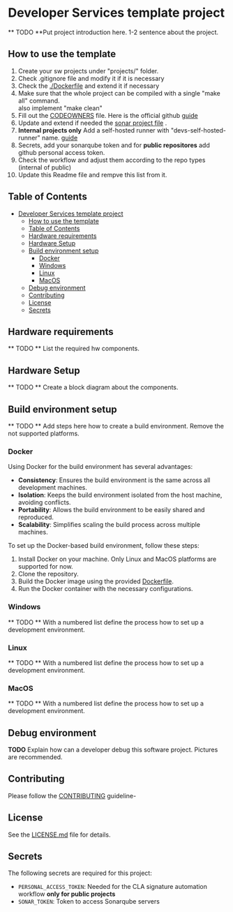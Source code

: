 # Developer Services template project
** TODO **Put project introduction here. 1-2 sentence about the project.
## How to use the template
1. Create your sw projects under "projects/" folder.
2. Check .gitignore file and modify it if it is necessary
3. Check the [./Dockerfile](./Dockerfile) and extend it if necessary
4. Make sure that the whole project can be compiled with a single "make all" command.  
   also implement "make clean"
5. Fill out the [CODEOWNERS](./.github/CODEOWNERS) file. Here is the official github [guide](https://docs.github.com/en/repositories/managing-your-repositorys-settings-and-features/customizing-your-repository/about-code-owners)
6. Update and extend if needed the [sonar project file](./.github/sonar-project.properties) .
7. **Internal projects only** Add a self-hosted runner with "devs-self-hosted-runner" name. [guide](https://docs.github.com/en/actions/hosting-your-own-runners/managing-self-hosted-runners/adding-self-hosted-runners)
8. Secrets, add your sonarqube token and for  **public repositores** add github personal access token.
9. Check the workflow and adjust them according to the repo types (internal of public)
10. Update this Readme file and rempve this list from it.

## Table of Contents
- [Developer Services template project](#developer-services-template-project)
  - [How to use the template](#how-to-use-the-template)
  - [Table of Contents](#table-of-contents)
  - [Hardware requirements](#hardware-requirements)
  - [Hardware Setup](#hardware-setup)
  - [Build environment setup](#build-environment-setup)
    - [Docker](#docker)
    - [Windows](#windows)
    - [Linux](#linux)
    - [MacOS](#macos)
  - [Debug environment](#debug-environment)
  - [Contributing](#contributing)
  - [License](#license)
  - [Secrets](#secrets)

## Hardware requirements
** TODO ** List the required hw components.

## Hardware Setup
** TODO ** Create a block diagram about the components.

## Build environment setup
** TODO ** Add steps here how to create a build environment. Remove the not supported platforms.
### Docker
Using Docker for the build environment has several advantages:
- **Consistency**: Ensures the build environment is the same across all development machines.
- **Isolation**: Keeps the build environment isolated from the host machine, avoiding conflicts.
- **Portability**: Allows the build environment to be easily shared and reproduced.
- **Scalability**: Simplifies scaling the build process across multiple machines.

To set up the Docker-based build environment, follow these steps:
1. Install Docker on your machine. Only Linux and MacOS platforms are supported for now.
2. Clone the repository.
3. Build the Docker image using the provided [Dockerfile](./.github/Dockerfile).
4. Run the Docker container with the necessary configurations.

### Windows
** TODO ** With a numbered list define the process how to set up a development environment.

### Linux
** TODO ** With a numbered list define the process how to set up a development environment.

### MacOS
** TODO ** With a numbered list define the process how to set up a development environment.

## Debug environment
**TODO**
Explain how can a developer debug this software project. Pictures are recommended.
## Contributing
Please follow the [CONTRIBUTING](./.github/CONTRIBUTING) guideline-

## License
See the [LICENSE.md](./LICENSE.md) file for details.

## Secrets
The following secrets are required for this project:
- `PERSONAL_ACCESS_TOKEN`: Needed for the CLA signature automation workflow **only for public projects**
- `SONAR_TOKEN`: Token to access Sonarqube servers
